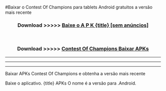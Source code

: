 #Baixar o Contest Of Champions   para tablets Android gratuitos a versão mais recente


<div align="center">
<h3>Download >>>>> <a href="https://pt-web.web.app/?pt= {title}">Baixe o A P K {title} [sem anúncios]</a></h3><br>

<h3>Download >>>>> <a href="https://pt-web.web.app/?pt= {title}">Contest Of Champions  Baixar APKs</a></h3>
</div>

----------------------------------------------------------

----------------------------------------------------------

----------------------------------------------------------

Baixar APKs Contest Of Champions  e obtenha a versão mais recente

Baixe o aplicativo. {title} APKs O nome é a versão para .Android.


